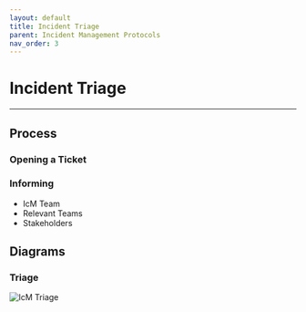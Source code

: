 ```yaml
---
layout: default
title: Incident Triage
parent: Incident Management Protocols
nav_order: 3
---
```


# Incident Triage

---

## Process

### Opening a Ticket

### Informing

-   IcM Team
-   Relevant Teams
-   Stakeholders

## Diagrams

### Triage

![IcM Triage](https://raw.githubusercontent.com/Software-For-Love/incident-management-protocols/master/img/diagrams/sfl-icm-Triage.png)
